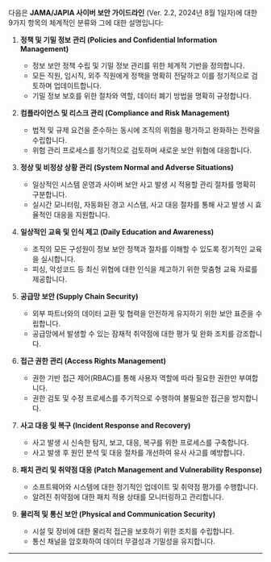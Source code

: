 다음은 **JAMA/JAPIA 사이버 보안 가이드라인** (Ver. 2.2, 2024년 8월 1일자)에 대한 9가지 항목의 체계적인 분류와 그에 대한 설명입니다:

1. **정책 및 기밀 정보 관리 (Policies and Confidential Information Management)**  
   - 정보 보안 정책 수립 및 기밀 정보 관리를 위한 체계적 기반을 정의합니다.  
   - 모든 직원, 임시직, 외주 직원에게 정책을 명확히 전달하고 이를 정기적으로 검토하며 업데이트합니다.  
   - 기밀 정보 보호를 위한 절차와 역할, 데이터 폐기 방법을 명확히 규정합니다.

2. **컴플라이언스 및 리스크 관리 (Compliance and Risk Management)**  
   - 법적 및 규제 요건을 준수하는 동시에 조직의 위험을 평가하고 완화하는 전략을 수립합니다.  
   - 위험 관리 프로세스를 정기적으로 검토하며 새로운 보안 위협에 대응합니다.

3. **정상 및 비정상 상황 관리 (System Normal and Adverse Situations)**  
   - 일상적인 시스템 운영과 사이버 보안 사고 발생 시 적용할 관리 절차를 명확히 구분합니다.  
   - 실시간 모니터링, 자동화된 경고 시스템, 사고 대응 절차를 통해 사고 발생 시 효율적인 대응을 지원합니다.

4. **일상적인 교육 및 인식 제고 (Daily Education and Awareness)**  
   - 조직의 모든 구성원이 정보 보안 정책과 절차를 이해할 수 있도록 정기적인 교육을 실시합니다.  
   - 피싱, 악성코드 등 최신 위협에 대한 인식을 제고하기 위한 맞춤형 교육 자료를 제공합니다.

5. **공급망 보안 (Supply Chain Security)**  
   - 외부 파트너와의 데이터 교환 및 협력을 안전하게 유지하기 위한 보안 표준을 수립합니다.  
   - 공급망에서 발생할 수 있는 잠재적 취약점에 대한 평가 및 완화 조치를 강조합니다.

6. **접근 권한 관리 (Access Rights Management)**  
   - 권한 기반 접근 제어(RBAC)를 통해 사용자 역할에 따라 필요한 권한만 부여합니다.  
   - 권한 검토 및 수정 프로세스를 주기적으로 수행하여 불필요한 접근을 방지합니다.

7. **사고 대응 및 복구 (Incident Response and Recovery)**  
   - 사고 발생 시 신속한 탐지, 보고, 대응, 복구를 위한 프로세스를 구축합니다.  
   - 사고 발생 후 원인 분석 및 대응 절차를 개선하여 유사 사고를 예방합니다.

8. **패치 관리 및 취약점 대응 (Patch Management and Vulnerability Response)**  
   - 소프트웨어와 시스템에 대한 정기적인 업데이트 및 취약점 평가를 수행합니다.  
   - 알려진 취약점에 대한 패치 적용 상태를 모니터링하고 관리합니다.

9. **물리적 및 통신 보안 (Physical and Communication Security)**  
   - 시설 및 장비에 대한 물리적 접근을 보호하기 위한 조치를 수립합니다.  
   - 통신 채널을 암호화하여 데이터 무결성과 기밀성을 유지합니다.

---

